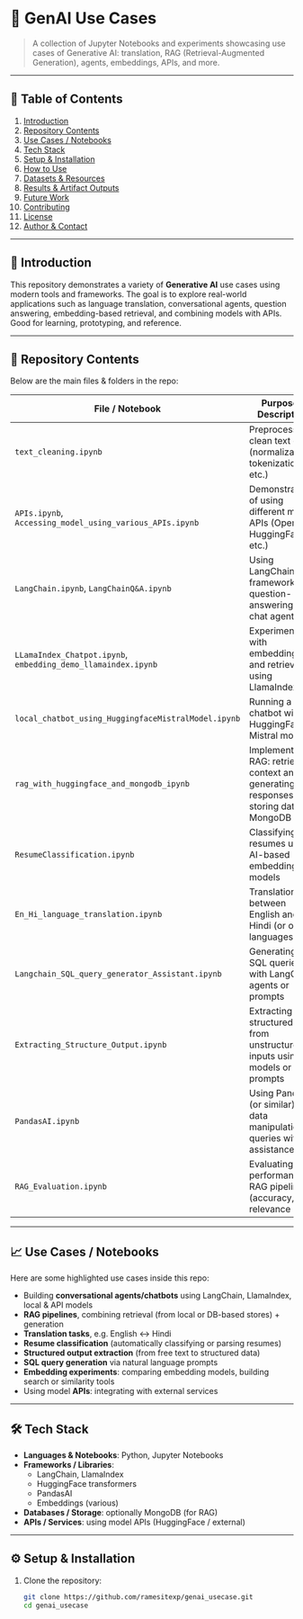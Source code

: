 # 🌟 GenAI Use Cases

> A collection of Jupyter Notebooks and experiments showcasing use cases of Generative AI: translation, RAG (Retrieval-Augmented Generation), agents, embeddings, APIs, and more.

---

## 📑 Table of Contents

1. [Introduction](#introduction)  
2. [Repository Contents](#repository-contents)  
3. [Use Cases / Notebooks](#use-cases--notebooks)  
4. [Tech Stack](#tech-stack)  
5. [Setup & Installation](#setup--installation)  
6. [How to Use](#how-to-use)  
7. [Datasets & Resources](#datasets--resources)  
8. [Results & Artifact Outputs](#results--artifact-outputs)  
9. [Future Work](#future-work)  
10. [Contributing](#contributing)  
11. [License](#license)  
12. [Author & Contact](#author--contact)

---

## 🚀 Introduction

This repository demonstrates a variety of **Generative AI** use cases using modern tools and frameworks. The goal is to explore real-world applications such as language translation, conversational agents, question answering, embedding-based retrieval, and combining models with APIs. Good for learning, prototyping, and reference.

---

## 📂 Repository Contents

Below are the main files & folders in the repo:

| File / Notebook | Purpose / Description |
|------------------|------------------------|
| `text_cleaning.ipynb` | Preprocess and clean text data (normalization, tokenization etc.) |
| `APIs.ipynb`, `Accessing_model_using_various_APIs.ipynb` | Demonstrations of using different model APIs (OpenAI / HuggingFace etc.) |
| `LangChain.ipynb`, `LangChainQ&A.ipynb` | Using LangChain framework for question-answering or chat agents |
| `LLamaIndex_Chatpot.ipynb`, `embedding_demo_llamaindex.ipynb` | Experiments with embeddings and retrieval using LlamaIndex |
| `local_chatbot_using_HuggingfaceMistralModel.ipynb` | Running a local chatbot with a HuggingFace Mistral model |
| `rag_with_huggingface_and_mongodb_ipynb` | Implementing RAG: retrieving context and generating responses, storing data in MongoDB |
| `ResumeClassification.ipynb` | Classifying resumes using AI-based embeddings or models |
| `En_Hi_language_translation.ipynb` | Translation between English and Hindi (or other languages) |
| `Langchain_SQL_query_generator_Assistant.ipynb` | Generating SQL queries with LangChain agents or prompts |
| `Extracting_Structure_Output.ipynb` | Extracting structured data from unstructured inputs using models or prompts |
| `PandasAI.ipynb` | Using PandasAI (or similar) for data manipulation / queries with AI assistance |
| `RAG_Evaluation.ipynb` | Evaluating the performance of RAG pipelines (accuracy, relevance etc.) |

---

## 📈 Use Cases / Notebooks

Here are some highlighted use cases inside this repo:

- Building **conversational agents/chatbots** using LangChain, LlamaIndex, local & API models  
- **RAG pipelines**, combining retrieval (from local or DB-based stores) + generation  
- **Translation tasks**, e.g. English ↔ Hindi  
- **Resume classification** (automatically classifying or parsing resumes)  
- **Structured output extraction** (from free text to structured data)  
- **SQL query generation** via natural language prompts  
- **Embedding experiments**: comparing embedding models, building search or similarity tools  
- Using model **APIs**: integrating with external services  

---

## 🛠 Tech Stack

- **Languages & Notebooks**: Python, Jupyter Notebooks  
- **Frameworks / Libraries**:  
  - LangChain, LlamaIndex  
  - HuggingFace transformers  
  - PandasAI  
  - Embeddings (various)  
- **Databases / Storage**: optionally MongoDB (for RAG)  
- **APIs / Services**: using model APIs (HuggingFace / external)  

---

## ⚙️ Setup & Installation

1. Clone the repository:

   ```bash
   git clone https://github.com/ramesitexp/genai_usecase.git
   cd genai_usecase
